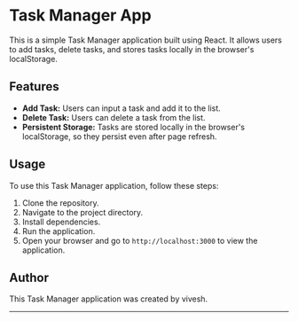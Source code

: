 

# Task Manager App

This is a simple Task Manager application built using React. It allows users to add tasks, delete tasks, and stores tasks locally in the browser's localStorage.

## Features

- **Add Task:** Users can input a task and add it to the list.
- **Delete Task:** Users can delete a task from the list.
- **Persistent Storage:** Tasks are stored locally in the browser's localStorage, so they persist even after page refresh.

## Usage

To use this Task Manager application, follow these steps:

1. Clone the repository.
2. Navigate to the project directory.
3. Install dependencies.
4. Run the application.
5. Open your browser and go to `http://localhost:3000` to view the application.

## Author

This Task Manager application was created by vivesh.

---

